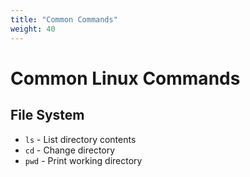 ```yaml
---
title: "Common Commands"
weight: 40
---
```


# Common Linux Commands

## File System
- `ls` - List directory contents
- `cd` - Change directory
- `pwd` - Print working directory

